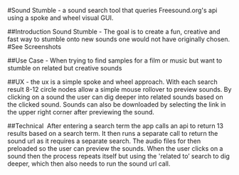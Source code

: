 #Sound Stumble - a sound search tool that queries Freesound.org's api using a spoke and wheel visual GUI.

##Introduction Sound Stumble - The goal is to create a fun, creative and fast way to stumble onto new sounds one would not have originally chosen.
#See Screenshots

##Use Case - When trying to find samples for a film or music but want to stumble on related but creative sounds

##UX - the ux is a simple spoke and wheel approach. With each search result 8-12 circle nodes allow a simple mouse rollover to preview sounds. By clicking on a sound the user can dig deeper into related sounds based on the clicked sound. Sounds can also be downloaded by selecting the link in the upper right corner after previewing the sound.

##Technical  After entering a search term the app calls an api to return 13 results based on a search term. It then runs a separate call to return the sound url as it requires a separate search. The audio files for then preloaded so the user can preview the sounds. When the user clicks on a sound then the process repeats itself but using the 'related to’ search to dig deeper, which then also needs to run the sound url call. 
